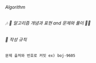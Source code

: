 ###### Algorithm

###### 🎶 🛬 알고리즘 개념과 표현 and 문제와 풀이 🛬🎶

###### 📌 작성 규칙

    문제 출처와 번호로 커밋 ex) boj-9605
